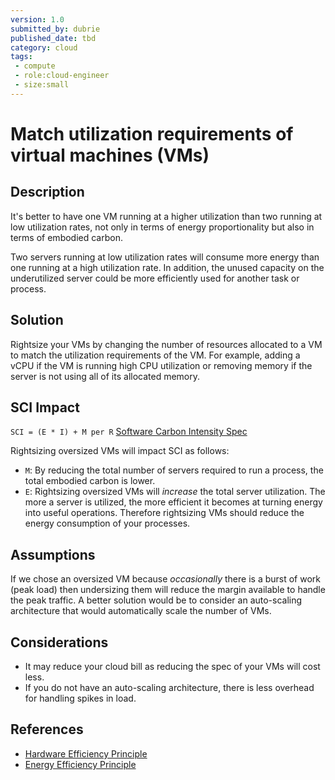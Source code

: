 ```yaml
---
version: 1.0
submitted_by: dubrie
published_date: tbd
category: cloud
tags: 
 - compute
 - role:cloud-engineer
 - size:small
---
```


# Match utilization requirements of virtual machines (VMs)

## Description

It's better to have one VM running at a higher utilization than two running at low utilization rates, not only in terms of energy proportionality but also in terms of embodied carbon.

Two servers running at low utilization rates will consume more energy than one running at a high utilization rate. In addition, the unused capacity on the underutilized server could be more efficiently used for another task or process.

## Solution

Rightsize your VMs by changing the number of resources allocated to a VM to match the utilization requirements of the VM. For example, adding a vCPU if the VM is running high CPU utilization or removing memory if the server is not using all of its allocated memory.

## SCI Impact

`SCI = (E * I) + M per R`
[Software Carbon Intensity Spec](https://grnsft.org/sci)

Rightsizing oversized VMs will impact SCI as follows:

- `M`: By reducing the total number of servers required to run a process, the total embodied carbon is lower.
- `E`: Rightsizing oversized VMs will *increase* the total server utilization. The more a server is utilized, the more efficient it becomes at turning energy into useful operations. Therefore rightsizing VMs should reduce the energy consumption of your processes.

## Assumptions

If we chose an oversized VM because *occasionally* there is a burst of work (peak load) then undersizing them will reduce the margin available to handle the peak traffic. A better solution would be to consider an auto-scaling architecture that would automatically scale the number of VMs.

## Considerations
- It may reduce your cloud bill as reducing the spec of your VMs will cost less.
- If you do not have an auto-scaling architecture, there is less overhead for handling spikes in load.

## References
- [Hardware Efficiency Principle](https://learn.greensoftware.foundation/practitioner/hardware-efficiency)
- [Energy Efficiency Principle](https://learn.greensoftware.foundation/practitioner/energy-efficiency)
